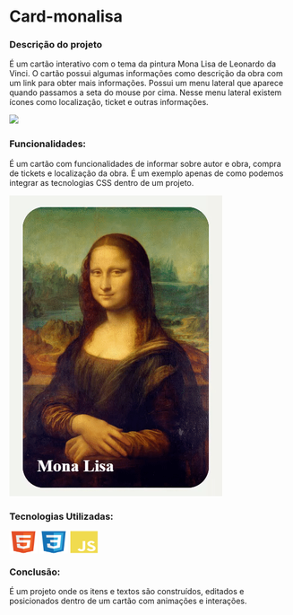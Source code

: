 <h1>Card-monalisa</h1>
<h3>Descrição do projeto</h3>
<p>É um cartão interativo com o tema da pintura Mona Lisa de Leonardo da Vinci. O cartão possui algumas informações como descrição da obra com um link para obter mais informações. Possui um menu lateral que aparece quando passamos a seta do mouse por cima. Nesse menu lateral existem ícones como localização, ticket e outras informações.</p>

<p>
   <img src="http://img.shields.io/static/v1?label=STATUS&message=%20Finalizado&color=GREEN&style=for-the-badge"/>
  <p/>

<h3>Funcionalidades:</h3>
<p>É um cartão com funcionalidades de informar sobre autor e obra, compra de tickets e localização da obra. É um exemplo apenas de como podemos integrar as tecnologias CSS dentro de um projeto.</p>
<img src="assets/monalisagif.gif"/>

<h3>Tecnologias Utilizadas:</h3>
<p><img align="center" alt="" height="40" width="50" src="https://raw.githubusercontent.com/devicons/devicon/master/icons/html5/html5-original.svg">
  <img align="center" alt="" height="40" width="50" src="https://raw.githubusercontent.com/devicons/devicon/master/icons/css3/css3-original.svg">
  <img align="center" alt="" height="40" width="50" src="https://raw.githubusercontent.com/devicons/devicon/master/icons/javascript/javascript-plain.svg"></p>

<h3>Conclusão:</h3>
<p>É um projeto onde os itens e textos são construídos, editados e posicionados dentro de um cartão com animações e interações.</p>
